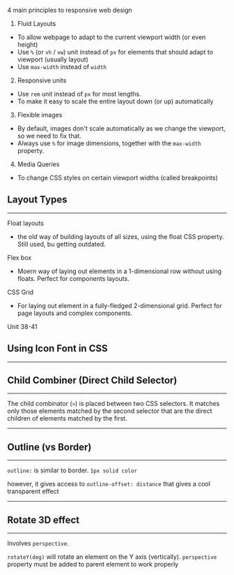 4 main principles to responsive web design
1. Fluid Layouts
- To allow webpage to adapt to the current viewport width (or even height)
- Use `%` (or `vh` / `vw`) unit instead of `px` for elements that should adapt to viewport (usually layout)
- Use `max-width` instead of `width`

2. Responsive units
- Use `rem` unit instead of `px` for most lengths.
- To make it easy to scale the entire layout down (or up) automatically

3. Flexible images
- By default, images don't scale automatically as we change the viewport, so we need to fix that.
- Always use `%` for image dimensions, together with the `max-width` property.

4. Media Queries
- To change CSS styles on certain viewport widths (called breakpoints)

## Layout Types
---
Float layouts
- the old way of building layouts of all sizes, using the float CSS property.  Still used, bu getting outdated.

Flex box
- Moern way of laying out elements in a 1-dimensional row without using floats.  Perfect for components layouts.

CSS Grid
- For laying out element in a fully-fledged 2-dimensional grid.  Perfect for page layouts and complex components.



Unit 38-41

## Using Icon Font in CSS
---
## Child Combiner (Direct Child Selector)
---
The child combinator (`>`) is placed between two CSS selectors. It matches only those elements matched by the second selector that are the direct children of elements matched by the first.

---
## Outline (vs Border)
---
`outline:` is similar to border. `1px solid color`

however, it gives access to `outline-offset: distance` that gives a cool transparent effect

---
## Rotate 3D effect
---
Involves `perspective`.

`rotateY(deg)` will rotate an element on the Y axis (vertically).
`perspective` property must be added to parent element to work properly